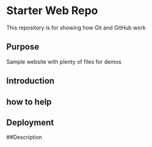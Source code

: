 # Starter Web Repo

This repository is for showing how Git and GitHub work

## Purpose

Sample website with plenty of files for demos

## Introduction

## how to help

## Deployment

##Description